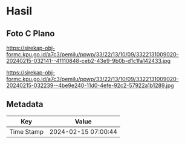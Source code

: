 # Hasil

## Foto C Plano

https://sirekap-obj-formc.kpu.go.id/a7c3/pemilu/ppwp/33/22/13/10/09/3322131009020-20240215-032141--41110848-ceb2-43e9-9b0b-d1c1fa142433.jpg

https://sirekap-obj-formc.kpu.go.id/a7c3/pemilu/ppwp/33/22/13/10/09/3322131009020-20240215-032239--4be9e240-11d0-4efe-92c2-57922a1b1289.jpg


## Metadata

| Key        | Value               |
| ---------- | ------------------- |
| Time Stamp | 2024-02-15 07:00:44 |




